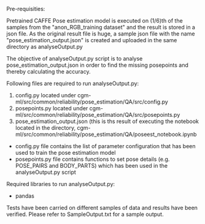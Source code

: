 
Pre-requisities:

Pretrained CAFFE Pose estimation model is executed on (1/6)th of the samples from the "anon_RGB_training dataset" and 
the result is stored in a json file. 
As the original result file is huge, a sample json file with the name "pose_estimation_output.json" is created and uploaded in the same directory as analyseOutput.py

The objective of analyseOutput.py script is to analyse pose_estimation_output.json in order to find the missing posepoints and thereby calculating the accuracy.
 
Following files are required to run analyseOutput.py:

 1. config.py located under cgm-ml/src/common/reliability/pose_estimation/QA/src/config.py
 2. posepoints.py located under cgm-ml/src/common/reliability/pose_estimation/QA/src/posepoints.py
 3. pose_estimation_output.json (this is ths result of executing the notebook located in the directory, 
 cgm-ml/src/common/reliability/pose_estimation/QA/poseest_notebook.ipynb

- config.py file contains the list of parameter configuration that has been used to train the pose estimation model
- posepoints.py file contains functions to set pose details (e.g. POSE_PAIRS and BODY_PARTS) which has been used in the analyseOutput.py script

Required libraries to run analyseOutput.py:
- pandas

Tests have been carried on different samples of data and results have been verified. 
Please refer to SampleOutput.txt for a sample output.

